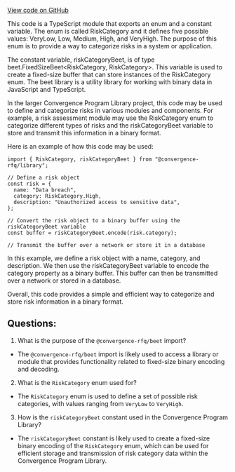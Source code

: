 [View code on GitHub](https://github.com/convergence-rfq/convergence-program-library/rfq/js/generated/types/RiskCategory.d.ts)

This code is a TypeScript module that exports an enum and a constant variable. The enum is called RiskCategory and it defines five possible values: VeryLow, Low, Medium, High, and VeryHigh. The purpose of this enum is to provide a way to categorize risks in a system or application. 

The constant variable, riskCategoryBeet, is of type beet.FixedSizeBeet<RiskCategory, RiskCategory>. This variable is used to create a fixed-size buffer that can store instances of the RiskCategory enum. The beet library is a utility library for working with binary data in JavaScript and TypeScript. 

In the larger Convergence Program Library project, this code may be used to define and categorize risks in various modules and components. For example, a risk assessment module may use the RiskCategory enum to categorize different types of risks and the riskCategoryBeet variable to store and transmit this information in a binary format. 

Here is an example of how this code may be used:

```
import { RiskCategory, riskCategoryBeet } from "@convergence-rfq/library";

// Define a risk object
const risk = {
  name: "Data breach",
  category: RiskCategory.High,
  description: "Unauthorized access to sensitive data",
};

// Convert the risk object to a binary buffer using the riskCategoryBeet variable
const buffer = riskCategoryBeet.encode(risk.category);

// Transmit the buffer over a network or store it in a database
```

In this example, we define a risk object with a name, category, and description. We then use the riskCategoryBeet variable to encode the category property as a binary buffer. This buffer can then be transmitted over a network or stored in a database. 

Overall, this code provides a simple and efficient way to categorize and store risk information in a binary format.
## Questions: 
 1. What is the purpose of the `@convergence-rfq/beet` import?
- The `@convergence-rfq/beet` import is likely used to access a library or module that provides functionality related to fixed-size binary encoding and decoding.

2. What is the `RiskCategory` enum used for?
- The `RiskCategory` enum is used to define a set of possible risk categories, with values ranging from `VeryLow` to `VeryHigh`.

3. How is the `riskCategoryBeet` constant used in the Convergence Program Library?
- The `riskCategoryBeet` constant is likely used to create a fixed-size binary encoding of the `RiskCategory` enum, which can be used for efficient storage and transmission of risk category data within the Convergence Program Library.